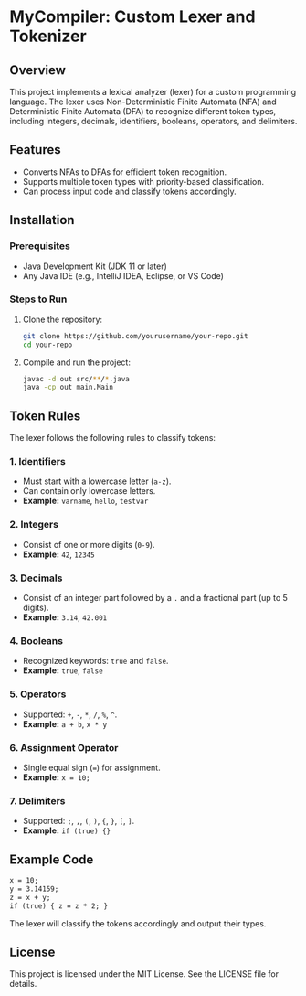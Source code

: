# MyCompiler: Custom Lexer and Tokenizer

## Overview

This project implements a lexical analyzer (lexer) for a custom programming language. The lexer uses Non-Deterministic Finite Automata (NFA) and Deterministic Finite Automata (DFA) to recognize different token types, including integers, decimals, identifiers, booleans, operators, and delimiters.

## Features

- Converts NFAs to DFAs for efficient token recognition.
- Supports multiple token types with priority-based classification.
- Can process input code and classify tokens accordingly.

## Installation

### Prerequisites

- Java Development Kit (JDK 11 or later)
- Any Java IDE (e.g., IntelliJ IDEA, Eclipse, or VS Code)

### Steps to Run

1. Clone the repository:
   ```bash
   git clone https://github.com/yourusername/your-repo.git
   cd your-repo
   ```
2. Compile and run the project:
   ```bash
   javac -d out src/**/*.java
   java -cp out main.Main
   ```

## Token Rules

The lexer follows the following rules to classify tokens:

### 1. Identifiers

- Must start with a lowercase letter (`a-z`).
- Can contain only lowercase letters.
- **Example:** `varname`, `hello`, `testvar`

### 2. Integers

- Consist of one or more digits (`0-9`).
- **Example:** `42`, `12345`

### 3. Decimals

- Consist of an integer part followed by a `.` and a fractional part (up to 5 digits).
- **Example:** `3.14`, `42.001`

### 4. Booleans

- Recognized keywords: `true` and `false`.
- **Example:** `true`, `false`

### 5. Operators

- Supported: `+`, `-`, `*`, `/`, `%`, `^`.
- **Example:** `a + b`, `x * y`

### 6. Assignment Operator

- Single equal sign (`=`) for assignment.
- **Example:** `x = 10;`

### 7. Delimiters

- Supported: `;`, `,`, `(`, `)`, `{`, `}`, `[`, `]`.
- **Example:** `if (true) {}`

## Example Code

```txt
x = 10;
y = 3.14159;
z = x + y;
if (true) { z = z * 2; }
```

The lexer will classify the tokens accordingly and output their types.

## License

This project is licensed under the MIT License. See the LICENSE file for details.



